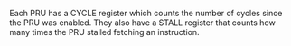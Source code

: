 Each PRU has a CYCLE register which counts the number of cycles since the PRU was enabled. They also have a STALL register that counts how many times the PRU stalled fetching an instruction. 
